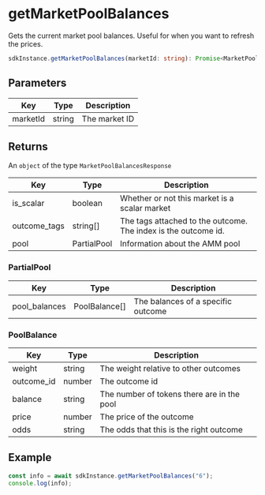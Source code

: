 # getMarketPoolBalances
Gets the current market pool balances. Useful for when you want to refresh the prices.

```TypeScript
sdkInstance.getMarketPoolBalances(marketId: string): Promise<MarketPoolBalancesResponse>;
```

## Parameters
|Key|Type|Description
|---|---|---|
|marketId|string|The market ID

## Returns

An `object` of the type `MarketPoolBalancesResponse`

|Key|Type|Description
|---|---|---|
|is_scalar|boolean|Whether or not this market is a scalar market
|outcome_tags|string[]|The tags attached to the outcome. The index is the outcome id.
|pool|PartialPool|Information about the AMM pool

### PartialPool
|Key|Type|Description
|---|---|---|
|pool_balances|PoolBalance[]|The balances of a specific outcome

### PoolBalance
|Key|Type|Description
|---|---|---|
|weight|string|The weight relative to other outcomes
|outcome_id|number|The outcome id
|balance|string|The number of tokens there are in the pool
|price|number|The price of the outcome
|odds|string|The odds that this is the right outcome

## Example

```TypeScript
const info = await sdkInstance.getMarketPoolBalances("6");
console.log(info);
```

